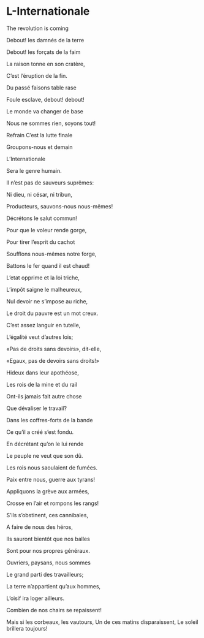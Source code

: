 # L-Internationale
The revolution is coming

Debout! les damnés de la terre

Debout! les forçats de la faim

La raison tonne en son cratère,

C’est l’éruption de la fin.

Du passé faisons table rase

Foule esclave, debout! debout!

Le monde va changer de base

Nous ne sommes rien, soyons tout!

Refrain
C’est la lutte finale

Groupons-nous et demain

L’Internationale

Sera le genre humain.

Il n’est pas de sauveurs suprêmes:

Ni dieu, ni césar, ni tribun,

Producteurs, sauvons-nous nous-mêmes!

Décrétons le salut commun!

Pour que le voleur rende gorge,

Pour tirer l’esprit du cachot

Soufflons nous-mêmes notre forge,

Battons le fer quand il est chaud!

L’etat opprime et la loi triche,

L’impôt saigne le malheureux,

Nul devoir ne s’impose au riche,

Le droit du pauvre est un mot creux.

C’est assez languir en tutelle,

L’égalité veut d’autres lois;

«Pas de droits sans devoirs», dit-elle,

«Egaux, pas de devoirs sans droits!»

Hideux dans leur apothéose,

Les rois de la mine et du rail

Ont-ils jamais fait autre chose

Que dévaliser le travail?

Dans les coffres-forts de la bande

Ce qu’il a créé s’est fondu.

En décrétant qu’on le lui rende

Le peuple ne veut que son dû.

Les rois nous saoulaient de fumées.

Paix entre nous, guerre aux tyrans!

Appliquons la grève aux armées,

Crosse en l’air et rompons les rangs!

S’ils s’obstinent, ces cannibales,

A faire de nous des héros,

Ils sauront bientôt que nos balles

Sont pour nos propres généraux.

Ouvriers, paysans, nous sommes

Le grand parti des travailleurs;

La terre n’appartient qu’aux hommes,

L’oisif ira loger ailleurs.

Combien de nos chairs se repaissent!

Mais si les corbeaux, les vautours,
Un de ces matins disparaissent,
Le soleil brillera toujours!

